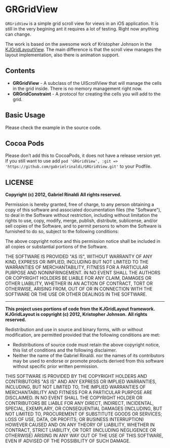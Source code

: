 # GRGridView

`GRGridView` is a simple grid scroll view for views in an iOS application. It is still in the very begining ant it requires a lot of testing. Right now anything can change.

The work is based on the awesome work of Kristopher Johnson in the [KJGridLayoutView](https://github.com/kristopherjohnson/KJGridLayout). The main difference is that the scroll view manages the layout implementation, also there is animation support.

## Contents

- **GRGridView** - A subclass of the UIScrollView that will manage the cells in the grid inside. There is no memory management right now.
- **GRGridConstraint** - A protocol for creating the cells you will add to the grid.

## Basic Usage

Please check the example in the source code.

## Cocoa Pods

Please don’t add this to CocoaPods, it does not have a release version yet. If you still want to use add `pod 'GRGridView', :git => 'https://github.com/gabrielrinaldi/GRGridView.git'` to your Podfile.

## LICENSE

**Copyright (c) 2012, Gabriel Rinaldi**
**All rights reserved.**

Permission is hereby granted, free of charge, to any person obtaining a copy of this software and associated documentation files (the "Software"), to deal in the Software without restriction, including without limitation the rights to use, copy, modify, merge, publish, distribute, sublicense, and/or sell copies of the Software, and to permit persons to whom the Software is furnished to do so, subject to the following conditions:

The above copyright notice and this permission notice shall be included in all copies or substantial portions of the Software.

THE SOFTWARE IS PROVIDED "AS IS", WITHOUT WARRANTY OF ANY KIND, EXPRESS OR IMPLIED, INCLUDING BUT NOT LIMITED TO THE WARRANTIES OF MERCHANTABILITY, FITNESS FOR A PARTICULAR PURPOSE AND NONINFRINGEMENT. IN NO EVENT SHALL THE AUTHORS OR COPYRIGHT HOLDERS BE LIABLE FOR ANY CLAIM, DAMAGES OR OTHER LIABILITY, WHETHER IN AN ACTION OF CONTRACT, TORT OR OTHERWISE, ARISING FROM, OUT OF OR IN CONNECTION WITH THE SOFTWARE OR THE USE OR OTHER DEALINGS IN THE SOFTWARE.

---

**This project uses portions of code from the KJGridLayout framework.**
**KJGridLayout is copyright (c) 2012, Kristopher Johnson.**
**All rights reserved.**

Redistribution and use in source and binary forms, with or without modification, are permitted provided that the following conditions are met:

 * Redistributions of source code must retain the above copyright notice, this list of conditions and the following disclaimer.
 * Neither the name of the Gabriel Rinaldi. nor the names of its contributors may be used to endorse or promote products derived from this software without specific prior written permission.

THIS SOFTWARE IS PROVIDED BY THE COPYRIGHT HOLDERS AND CONTRIBUTORS "AS IS" AND ANY EXPRESS OR IMPLIED WARRANTIES, INCLUDING, BUT NOT LIMITED TO, THE IMPLIED WARRANTIES OF MERCHANTABILITY AND FITNESS FOR A PARTICULAR PURPOSE ARE DISCLAIMED. IN NO EVENT SHALL THE COPYRIGHT HOLDER OR CONTRIBUTORS BE LIABLE FOR ANY DIRECT, INDIRECT, INCIDENTAL, SPECIAL, EXEMPLARY, OR CONSEQUENTIAL DAMAGES (INCLUDING, BUT NOT LIMITED TO, PROCUREMENT OF SUBSTITUTE GOODS OR SERVICES; LOSS OF USE, DATA, OR PROFITS; OR BUSINESS INTERRUPTION) HOWEVER CAUSED AND ON ANY THEORY OF LIABILITY, WHETHER IN CONTRACT, STRICT LIABILITY, OR TORT (INCLUDING NEGLIGENCE OR OTHERWISE) ARISING IN ANY WAY OUT OF THE USE OF THIS SOFTWARE, EVEN IF ADVISED OF THE POSSIBILITY OF SUCH DAMAGE.